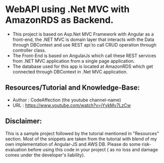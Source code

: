 # WebAPI using .Net MVC with AmazonRDS as Backend.
- This project is based on Asp.Net MVC Framework with Angular as a front-end, the .NET MVC is domain layer that interacts with the Data through
DBContext and use REST api to call CRUD operation through controller class.
- The Front-End is based on AngularJs which call these REST services from .NET MVC application from a single page application.
- The database used for this app is located at AmazonRDS which get connected through DBContext in .Net MVC application.
## Resources/Tutorial and Knowledge-Base:
- Author : CodeAffection (the youtube channel-name)
- URL : https://www.youtube.com/watch?v=jYvkMv7LzCw
## Disclaimer:
This is a sample project followed by the tutorial mentioned in "Resources" section. Most of the snippets are taken from the tutorial with blend of my own implementation of Angular-JS and AWS DB. Please do some risk-evaluation before using this code in your project ( as no loss and damage comes under the developer's liability).

